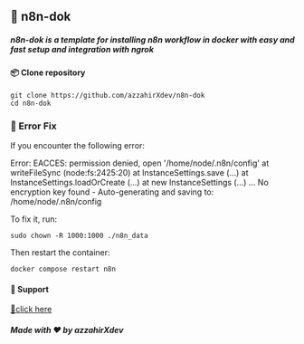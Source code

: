 ## 🚀 n8n-dok

##### n8n-dok is a template for installing **n8n workflow** in docker with easy and fast setup and integration with ngrok

#### 📦 Clone repository

```
git clone https://github.com/azzahirXdev/n8n-dok
cd n8n-dok
```
### 🧩 Error Fix

If you encounter the following error:

Error: EACCES: permission denied, open '/home/node/.n8n/config' at writeFileSync (node:fs:2425:20) at InstanceSettings.save (...) at InstanceSettings.loadOrCreate (...) at new InstanceSettings (...) ... No encryption key found - Auto-generating and saving to: /home/node/.n8n/config

To fix it, run:
```
sudo chown -R 1000:1000 ./n8n_data
```
Then restart the container:
```
docker compose restart n8n
```

#### 💖 Support
[💖click here](https://saweria.co/andreazzahir)

##### Made with ❤️ by azzahirXdev
